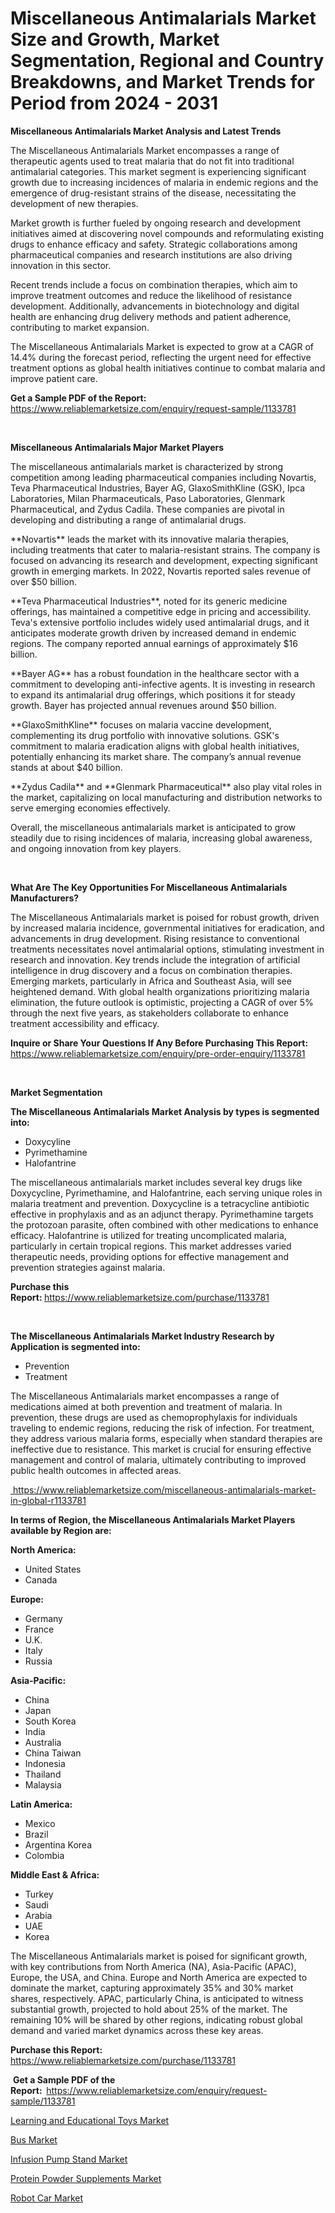 <p><h1>Miscellaneous Antimalarials Market Size and Growth, Market Segmentation, Regional and Country Breakdowns, and Market Trends for Period from 2024 -  2031</h1></p><p><strong>Miscellaneous Antimalarials Market Analysis and Latest Trends</strong></p>
<p><p>The Miscellaneous Antimalarials Market encompasses a range of therapeutic agents used to treat malaria that do not fit into traditional antimalarial categories. This market segment is experiencing significant growth due to increasing incidences of malaria in endemic regions and the emergence of drug-resistant strains of the disease, necessitating the development of new therapies.</p><p>Market growth is further fueled by ongoing research and development initiatives aimed at discovering novel compounds and reformulating existing drugs to enhance efficacy and safety. Strategic collaborations among pharmaceutical companies and research institutions are also driving innovation in this sector.</p><p>Recent trends include a focus on combination therapies, which aim to improve treatment outcomes and reduce the likelihood of resistance development. Additionally, advancements in biotechnology and digital health are enhancing drug delivery methods and patient adherence, contributing to market expansion.</p><p>The Miscellaneous Antimalarials Market is expected to grow at a CAGR of 14.4% during the forecast period, reflecting the urgent need for effective treatment options as global health initiatives continue to combat malaria and improve patient care.</p></p>
<p><strong>Get a Sample PDF of the Report:&nbsp;</strong> <a href="https://www.reliablemarketsize.com/enquiry/request-sample/1133781?utm_campaign=1105&utm_medium=2&utm_source=Github&utm_content=ia&utm_term=18122024&utm_id=miscellaneous-antimalarials">https://www.reliablemarketsize.com/enquiry/request-sample/1133781</a></p>
<p>&nbsp;</p>
<p><strong>Miscellaneous Antimalarials Major Market Players</strong></p>
<p><p>The miscellaneous antimalarials market is characterized by strong competition among leading pharmaceutical companies including Novartis, Teva Pharmaceutical Industries, Bayer AG, GlaxoSmithKline (GSK), Ipca Laboratories, Milan Pharmaceuticals, Paso Laboratories, Glenmark Pharmaceutical, and Zydus Cadila. These companies are pivotal in developing and distributing a range of antimalarial drugs.</p><p>**Novartis** leads the market with its innovative malaria therapies, including treatments that cater to malaria-resistant strains. The company is focused on advancing its research and development, expecting significant growth in emerging markets. In 2022, Novartis reported sales revenue of over $50 billion.</p><p>**Teva Pharmaceutical Industries**, noted for its generic medicine offerings, has maintained a competitive edge in pricing and accessibility. Teva's extensive portfolio includes widely used antimalarial drugs, and it anticipates moderate growth driven by increased demand in endemic regions. The company reported annual earnings of approximately $16 billion.</p><p>**Bayer AG** has a robust foundation in the healthcare sector with a commitment to developing anti-infective agents. It is investing in research to expand its antimalarial drug offerings, which positions it for steady growth. Bayer has projected annual revenues around $50 billion.</p><p>**GlaxoSmithKline** focuses on malaria vaccine development, complementing its drug portfolio with innovative solutions. GSK's commitment to malaria eradication aligns with global health initiatives, potentially enhancing its market share. The company’s annual revenue stands at about $40 billion.</p><p>**Zydus Cadila** and **Glenmark Pharmaceutical** also play vital roles in the market, capitalizing on local manufacturing and distribution networks to serve emerging economies effectively.</p><p>Overall, the miscellaneous antimalarials market is anticipated to grow steadily due to rising incidences of malaria, increasing global awareness, and ongoing innovation from key players.</p></p>
<p>&nbsp;</p>
<p><strong>What Are The Key Opportunities For Miscellaneous Antimalarials Manufacturers?</strong></p>
<p><p>The Miscellaneous Antimalarials market is poised for robust growth, driven by increased malaria incidence, governmental initiatives for eradication, and advancements in drug development. Rising resistance to conventional treatments necessitates novel antimalarial options, stimulating investment in research and innovation. Key trends include the integration of artificial intelligence in drug discovery and a focus on combination therapies. Emerging markets, particularly in Africa and Southeast Asia, will see heightened demand. With global health organizations prioritizing malaria elimination, the future outlook is optimistic, projecting a CAGR of over 5% through the next five years, as stakeholders collaborate to enhance treatment accessibility and efficacy.</p></p>
<p><strong>Inquire or Share Your Questions If Any Before Purchasing This Report:</strong> <a href="https://www.reliablemarketsize.com/enquiry/pre-order-enquiry/1133781?utm_campaign=1105&utm_medium=2&utm_source=Github&utm_content=ia&utm_term=18122024&utm_id=miscellaneous-antimalarials">https://www.reliablemarketsize.com/enquiry/pre-order-enquiry/1133781</a></p>
<p>&nbsp;</p>
<p><strong>Market Segmentation</strong></p>
<p><strong>The Miscellaneous Antimalarials Market Analysis by types is segmented into:</strong></p>
<p><ul><li>Doxycyline</li><li>Pyrimethamine</li><li>Halofantrine</li></ul></p>
<p><p>The miscellaneous antimalarials market includes several key drugs like Doxycycline, Pyrimethamine, and Halofantrine, each serving unique roles in malaria treatment and prevention. Doxycycline is a tetracycline antibiotic effective in prophylaxis and as an adjunct therapy. Pyrimethamine targets the protozoan parasite, often combined with other medications to enhance efficacy. Halofantrine is utilized for treating uncomplicated malaria, particularly in certain tropical regions. This market addresses varied therapeutic needs, providing options for effective management and prevention strategies against malaria.</p></p>
<p><strong>Purchase this Report:&nbsp;</strong><a href="https://www.reliablemarketsize.com/purchase/1133781?utm_campaign=1105&utm_medium=2&utm_source=Github&utm_content=ia&utm_term=18122024&utm_id=miscellaneous-antimalarials">https://www.reliablemarketsize.com/purchase/1133781</a></p>
<p>&nbsp;</p>
<p><strong>The Miscellaneous Antimalarials Market Industry Research by Application is segmented into:</strong></p>
<p><ul><li>Prevention</li><li>Treatment</li></ul></p>
<p><p>The Miscellaneous Antimalarials market encompasses a range of medications aimed at both prevention and treatment of malaria. In prevention, these drugs are used as chemoprophylaxis for individuals traveling to endemic regions, reducing the risk of infection. For treatment, they address various malaria forms, especially when standard therapies are ineffective due to resistance. This market is crucial for ensuring effective management and control of malaria, ultimately contributing to improved public health outcomes in affected areas.</p></p>
<p><a href="https://www.reliablemarketsize.com/miscellaneous-antimalarials-market-in-global-r1133781?utm_campaign=1105&utm_medium=2&utm_source=Github&utm_content=ia&utm_term=18122024&utm_id=miscellaneous-antimalarials">&nbsp;https://www.reliablemarketsize.com/miscellaneous-antimalarials-market-in-global-r1133781</a></p>
<p><strong>In terms of Region, the Miscellaneous Antimalarials Market Players available by Region are:</strong></p>
<p>
    <p> <strong> North America: </strong>
        <ul>
            <li>United States</li>
            <li>Canada</li>
        </ul>
        </p> 
    <p> <strong> Europe: </strong>
        <ul>
            <li>Germany</li>
            <li>France</li>
            <li>U.K.</li>
            <li>Italy</li>
            <li>Russia</li>
        </ul>
        </p> 
    <p> <strong> Asia-Pacific: </strong>
        <ul>
            <li>China</li>
            <li>Japan</li>
            <li>South Korea</li>
            <li>India</li>
            <li>Australia</li>
            <li>China Taiwan</li>
            <li>Indonesia</li>
            <li>Thailand</li>
            <li>Malaysia</li>
        </ul>
        </p> 
    <p> <strong> Latin America: </strong>
        <ul>
            <li>Mexico</li>
            <li>Brazil</li>
            <li>Argentina Korea</li>
            <li>Colombia</li>
        </ul>
        </p> 
    <p> <strong> Middle East & Africa: </strong>
        <ul>
            <li>Turkey</li>
            <li>Saudi</li>
            <li>Arabia</li>
            <li>UAE</li>
            <li>Korea</li>
        </ul>
    </p>
    </p>
<p><p>The Miscellaneous Antimalarials market is poised for significant growth, with key contributions from North America (NA), Asia-Pacific (APAC), Europe, the USA, and China. Europe and North America are expected to dominate the market, capturing approximately 35% and 30% market shares, respectively. APAC, particularly China, is anticipated to witness substantial growth, projected to hold about 25% of the market. The remaining 10% will be shared by other regions, indicating robust global demand and varied market dynamics across these key areas.</p></p>
<p><strong>Purchase this Report: </strong><a href="https://www.reliablemarketsize.com/purchase/1133781?utm_campaign=1105&utm_medium=2&utm_source=Github&utm_content=ia&utm_term=18122024&utm_id=miscellaneous-antimalarials">https://www.reliablemarketsize.com/purchase/1133781</a></p>
<p>&nbsp;<strong>Get a Sample PDF of the Report:&nbsp;&nbsp;</strong><a href="https://www.reliablemarketsize.com/enquiry/request-sample/1133781?utm_campaign=1105&utm_medium=2&utm_source=Github&utm_content=ia&utm_term=18122024&utm_id=miscellaneous-antimalarials">https://www.reliablemarketsize.com/enquiry/request-sample/1133781</a></p>
<p><strong></strong></p>
<p><p><a href="https://www.linkedin.com/pulse/learning-educational-toys-value-chain-analysis-from-raw-materials-jcagf?utm_campaign=1105&utm_medium=2&utm_source=Github&utm_content=ia&utm_term=18122024&utm_id=miscellaneous-antimalarials">Learning and Educational Toys Market</a></p><p><a href="https://www.linkedin.com/pulse/bus-industry-outlook-20242031-revenue-growth-market-worth-zntse?utm_campaign=1105&utm_medium=2&utm_source=Github&utm_content=ia&utm_term=18122024&utm_id=miscellaneous-antimalarials">Bus Market</a></p><p><a href="https://www.linkedin.com/pulse/research-report-analysis-infusion-pump-stand-market-size-share-cgnjf?utm_campaign=1105&utm_medium=2&utm_source=Github&utm_content=ia&utm_term=18122024&utm_id=miscellaneous-antimalarials">Infusion Pump Stand Market</a></p><p><a href="https://www.linkedin.com/pulse/protein-powder-supplements-market-indicators-size-regional-breakdown-hohqf?utm_campaign=1105&utm_medium=2&utm_source=Github&utm_content=ia&utm_term=18122024&utm_id=miscellaneous-antimalarials">Protein Powder Supplements Market</a></p><p><a href="https://www.linkedin.com/pulse/driving-forces-behind-robot-car-market-expansion-68-cagr-inane?utm_campaign=1105&utm_medium=2&utm_source=Github&utm_content=ia&utm_term=18122024&utm_id=miscellaneous-antimalarials">Robot Car Market</a></p></p>